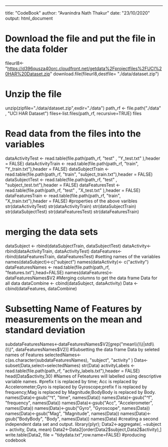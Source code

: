 ---
title: "CodeBook"
author: "Avanindra Nath Thakur"
date: "23/10/2020"
output: html_document
# Download the file and put the file in the data folder
fileurl8<-"https://d396qusza40orc.cloudfront.net/getdata%2Fprojectfiles%2FUCI%20HAR%20Dataset.zip"
download.file(fileurl8,destfile= "./data/dataset.zip")
# Unzip the file
unzip(zipfile="./data/dataset.zip",exdir="./data")
path_rf <- file.path("./data" , "UCI HAR Dataset")
files<-list.files(path_rf, recursive=TRUE)
files
# Read data from the files into the variables
dataActivityTest  <- read.table(file.path(path_rf, "test" , "Y_test.txt" ),header = FALSE)
dataActivityTrain <- read.table(file.path(path_rf, "train", "Y_train.txt"),header = FALSE)
dataSubjectTrain <- read.table(file.path(path_rf, "train", "subject_train.txt"),header = FALSE)
dataSubjectTest  <- read.table(file.path(path_rf, "test" , "subject_test.txt"),header = FALSE)
dataFeaturesTest  <- read.table(file.path(path_rf, "test" , "X_test.txt" ),header = FALSE)
dataFeaturesTrain <- read.table(file.path(path_rf, "train", "X_train.txt"),header = FALSE)
#properties of the above varibles
str(dataActivityTest)
str(dataActivityTrain)
str(dataSubjectTrain)
str(dataSubjectTest)
str(dataFeaturesTest)
str(dataFeaturesTrain)
# merging the data sets
dataSubject <- rbind(dataSubjectTrain, dataSubjectTest)
dataActivity<- rbind(dataActivityTrain, dataActivityTest)
dataFeatures<- rbind(dataFeaturesTrain, dataFeaturesTest)
#setting names of the variables
names(dataSubject)<-c("subject")
names(dataActivity)<- c("activity")
dataFeaturesNames <- read.table(file.path(path_rf, "features.txt"),head=FALSE)
names(dataFeatures)<- dataFeaturesNames$V2
#Merging columns to get the data frame Data for all data
dataCombine <- cbind(dataSubject, dataActivity)
Data <- cbind(dataFeatures, dataCombine)
# Subsetting Name of Features by measurements on the mean and standard deviation
subdataFeaturesNames<-dataFeaturesNames$V2[grep("mean\\(\\)|std\\(\\)", dataFeaturesNames$V2)]
#Subsetting the data frame Data by seleted names of Features
selectedNames<-c(as.character(subdataFeaturesNames), "subject", "activity" )
Data<-subset(Data,select=selectedNames)
str(Data)
activityLabels <- read.table(file.path(path_rf, "activity_labels.txt"),header = FALSE)
head(Data$activity,30)
#Names of Feteatures will labelled using descriptive variable names.
#prefix t is replaced by time; Acc is replaced by Accelerometer;Gyro is replaced by Gyroscope;prefix f is replaced by frequency;Mag is replaced by Magnitude;BodyBody is replaced by Body.
names(Data)<-gsub("^t", "time", names(Data))
names(Data)<-gsub("^f", "frequency", names(Data))
names(Data)<-gsub("Acc", "Accelerometer", names(Data))
names(Data)<-gsub("Gyro", "Gyroscope", names(Data))
names(Data)<-gsub("Mag", "Magnitude", names(Data))
names(Data)<-gsub("BodyBody", "Body", names(Data))
names(Data)
#creating a second independent data set and output.
library(plyr);
Data2<-aggregate(. ~subject + activity, Data, mean)
Data2<-Data2[order(Data2$subject,Data2$activity),]
write.table(Data2, file = "tidydata.txt",row.name=FALSE)
#producing codebook

